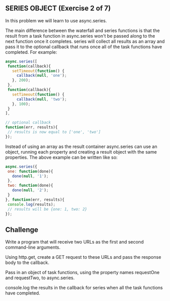 
## SERIES OBJECT (Exercise 2 of 7)

In this problem we will learn to use async.series.

The main difference between the waterfall and series functions is that the
result from a task function in async.series won't be passed along to the
next function once it completes. series will collect all results as an
array and pass it to the optional callback that runs once all of the task
functions have completed. For example:

```js
async.series([
 function(callback){
   setTimeout(function() {
     callback(null, 'one');
   }, 200);
 },
 function(callback){
   setTimeout(function() {
     callback(null, 'two');
   }, 100);
 }
],

// optional callback
function(err, results){
 // results is now equal to ['one', 'two']
});
```

Instead of using an array as the result container async.series can use an
object, running each property and creating a result object with the same
properties. The above example can be written like so:

```js
async.series({
 one: function(done){
   done(null, '1');
 },
 two: function(done){
   done(null, '2');
 }
}, function(err, results){
 console.log(results);
 // results will be {one: 1, two: 2}
});
```

## Challenge

Write a program that will receive two URLs as the first and second
command-line arguments.

Using http.get, create a GET request to these URLs and pass the response
body to the callback.

Pass in an object of task functions, using the property names requestOne
and requestTwo, to async.series.

console.log the results in the callback for series when all the task
functions have completed.
